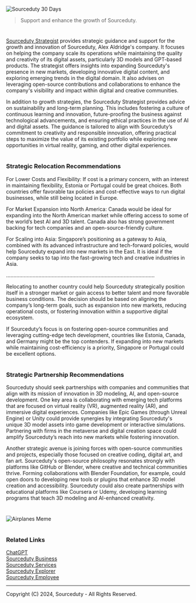 ![Sourceduty 30 Days](https://github.com/user-attachments/assets/2bb42803-c5e8-43ff-8c02-e2da5a92b924)

> Support and enhance the growth of Sourceduty.

#

[Sourceduty Strategist](https://chatgpt.com/g/g-AwjKECo12-sourceduty-strategist) provides strategic guidance and support for the growth and innovation of Sourceduty, Alex Aldridge's company. It focuses on helping the company scale its operations while maintaining the quality and creativity of its digital assets, particularly 3D models and GPT-based products. The strategist offers insights into expanding Sourceduty's presence in new markets, developing innovative digital content, and exploring emerging trends in the digital domain. It also advises on leveraging open-source contributions and collaborations to enhance the company's visibility and impact within digital and creative communities.

In addition to growth strategies, the Sourceduty Strategist provides advice on sustainability and long-term planning. This includes fostering a culture of continuous learning and innovation, future-proofing the business against technological advancements, and ensuring ethical practices in the use of AI and digital assets. The guidance is tailored to align with Sourceduty’s commitment to creativity and responsible innovation, offering practical steps to maximize the value of its existing portfolio while exploring new opportunities in virtual reality, gaming, and other digital experiences.

#
### Strategic Relocation Recommendations

For Lower Costs and Flexibility: If cost is a primary concern, with an interest in maintaining flexibility, Estonia or Portugal could be great choices. Both countries offer favorable tax policies and cost-effective ways to run digital businesses, while still being located in Europe.

For Market Expansion into North America: Canada would be ideal for expanding into the North American market while offering access to some of the world’s best AI and 3D talent. Canada also has strong government backing for tech companies and an open-source-friendly culture.

For Scaling into Asia: Singapore’s positioning as a gateway to Asia, combined with its advanced infrastructure and tech-forward policies, would help Sourceduty expand into new markets in the East. It is ideal if the company seeks to tap into the fast-growing tech and creative industries in Asia.

.....................................................................................................

Relocating to another country could help Sourceduty strategically position itself in a stronger market or gain access to better talent and more favorable business conditions. The decision should be based on aligning the company’s long-term goals, such as expansion into new markets, reducing operational costs, or fostering innovation within a supportive digital ecosystem.

If Sourceduty’s focus is on fostering open-source communities and leveraging cutting-edge tech development, countries like Estonia, Canada, and Germany might be the top contenders. If expanding into new markets while maintaining cost-efficiency is a priority, Singapore or Portugal could be excellent options.

#
### Strategic Partnership Recommendations

Sourceduty should seek partnerships with companies and communities that align with its mission of innovation in 3D modeling, AI, and open-source development. One key area is collaborating with emerging tech platforms that are focused on virtual reality (VR), augmented reality (AR), and immersive digital experiences. Companies like Epic Games (through Unreal Engine) or Unity could provide synergies by integrating Sourceduty's unique 3D model assets into game development or interactive simulations. Partnering with firms in the metaverse and digital creation space could amplify Sourceduty’s reach into new markets while fostering innovation.

Another strategic avenue is joining forces with open-source communities and projects, especially those focused on creative coding, digital art, and fan art. Sourceduty's open-source philosophy resonates strongly with platforms like GitHub or Blender, where creative and technical communities thrive. Forming collaborations with Blender Foundation, for example, could open doors to developing new tools or plugins that enhance 3D model creation and accessibility. Sourceduty could also create partnerships with educational platforms like Coursera or Udemy, developing learning programs that teach 3D modeling and AI-enhanced creativity.

#

![Airplanes Meme](https://github.com/user-attachments/assets/19fe430a-eec8-4015-a5f5-f3dac75f527d)

#
### Related Links

[ChatGPT](https://github.com/sourceduty/ChatGPT)
<br>
[Sourceduty Business](https://github.com/sourceduty/sourceduty_business)
<br>
[Sourceduty Services](https://github.com/sourceduty/Sourceduty_Services)
<br>
[Sourceduty Explorer](https://github.com/sourceduty/Sourceduty_Explorer)
<br>
[Sourceduty Employee](https://github.com/sourceduty/Sourceduty_Employee)

***
Copyright (C) 2024, Sourceduty - All Rights Reserved.
